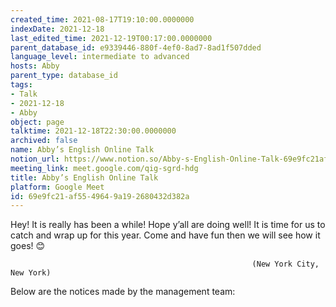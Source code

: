```yaml
---
created_time: 2021-08-17T19:10:00.0000000
indexDate: 2021-12-18
last_edited_time: 2021-12-19T00:17:00.0000000
parent_database_id: e9339446-880f-4ef0-8ad7-8ad1f507dded
language_level: intermediate to advanced
hosts: Abby
parent_type: database_id
tags:
- Talk
- 2021-12-18
- Abby
object: page
talktime: 2021-12-18T22:30:00.0000000
archived: false
name: Abby’s English Online Talk
notion_url: https://www.notion.so/Abby-s-English-Online-Talk-69e9fc21af5549649a192680432d382a
meeting_link: meet.google.com/qig-sgrd-hdg
title: Abby’s English Online Talk
platform: Google Meet
id: 69e9fc21-af55-4964-9a19-2680432d382a
---
```


Hey! It is really has been a while! Hope y’all are doing well! It is time for us to catch and wrap up for this year. Come and have fun then we will see how it goes! 😊



                                                          (New York City, New York)



Below are the notices made by the management team:


